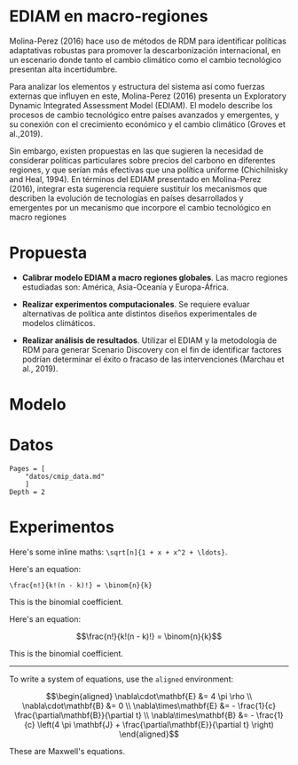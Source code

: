 # EDIAM en macro-regiones

Molina-Perez (2016) hace uso de métodos de RDM para identificar polı́ticas adaptativas robustas para promover la descarbonización internacional, en un escenario donde tanto el cambio climático como el cambio tecnológico presentan alta incertidumbre.

Para analizar los elementos y estructura del sistema ası́ como fuerzas externas que influyen en este, Molina-Perez (2016) presenta un Exploratory Dynamic Integrated Assessment Model (EDIAM). El modelo describe los procesos de cambio tecnológico entre paı́ses avanzados y emergentes, y su conexión con el crecimiento económico y el cambio climático (Groves et al.,2019).

Sin embargo, existen propuestas en las que sugieren la necesidad de considerar polı́ticas particulares sobre precios del carbono en diferentes regiones, y que serı́an más efectivas que una polı́tica uniforme (Chichilnisky and Heal, 1994). En términos del EDIAM presentado en Molina-Perez (2016), integrar esta sugerencia requiere sustituir los mecanismos que describen la evolución de tecnologı́as en paı́ses desarrollados y emergentes por un mecanismo que incorpore el cambio tecnológico en macro regiones

# Propuesta 

* **Calibrar modelo EDIAM a macro regiones globales**. Las macro regiones estudiadas son: América, Asia-Oceanía y Europa-África.

* **Realizar experimentos computacionales**. Se requiere evaluar alternativas de polı́tica ante distintos diseños experimentales de modelos climáticos.

* **Realizar análisis de resultados**. Utilizar el EDIAM y la metodologı́a de RDM para generar Scenario Discovery con el fin de identificar factores podrı́an determinar el éxito o fracaso de las intervenciones (Marchau et al., 2019).

# Modelo

# Datos

```@contents
Pages = [
    "datos/cmip_data.md"
    ]
Depth = 2
```

# Experimentos
Here's some inline maths: ``\sqrt[n]{1 + x + x^2 + \ldots}``.

Here's an equation:

``\frac{n!}{k!(n - k)!} = \binom{n}{k}``

This is the binomial coefficient.


Here's an equation:

```math
\frac{n!}{k!(n - k)!} = \binom{n}{k}
```

This is the binomial coefficient.

---

To write a system of equations, use the `aligned` environment:

```math
\begin{aligned}
\nabla\cdot\mathbf{E}  &= 4 \pi \rho \\
\nabla\cdot\mathbf{B}  &= 0 \\
\nabla\times\mathbf{E} &= - \frac{1}{c} \frac{\partial\mathbf{B}}{\partial t} \\
\nabla\times\mathbf{B} &= - \frac{1}{c} \left(4 \pi \mathbf{J} + \frac{\partial\mathbf{E}}{\partial t} \right)
\end{aligned}
```

These are Maxwell's equations.
